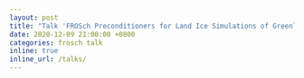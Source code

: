 ```yaml
---
layout: post
title: "Talk 'FROSch Preconditioners for Land Ice Simulations of Greenland and Antarctica' by Alexander Heinlein at the DD26 conference, Hongkong, China (online)"
date: 2020-12-09 21:00:00 +0800
categories: frosch talk
inline: true
inline_url: /talks/
---
```

